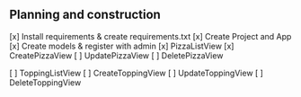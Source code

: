## Planning and construction


[x] Install requirements & create requirements.txt
[x] Create Project and App
[x] Create models & register with admin
[x] PizzaListView 
[x] CreatePizzaView 
[ ] UpdatePizzaView
[ ] DeletePizzaView

[ ] ToppingListView
[ ] CreateToppingView
[ ] UpdateToppingView
[ ] DeleteToppingView
